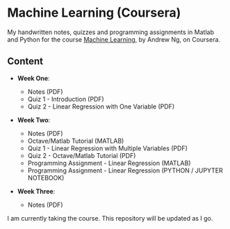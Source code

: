 # Machine Learning (Coursera)

My handwritten notes, quizzes and programming assignments in Matlab and Python for the course [Machine Learning](https://www.coursera.org/learn/machine-learning), by Andrew Ng, on Coursera.

## Content

* **Week One**:
    * Notes (PDF)
    * Quiz 1 - Introduction (PDF)
    * Quiz 2 - Linear Regression with One Variable (PDF)

* **Week Two**:
    * Notes (PDF)
    * Octave/Matlab Tutorial (MATLAB)
    * Quiz 1 - Linear Regression with Multiple Variables (PDF)
    * Quiz 2 - Octave/Matlab Tutorial (PDF)
    * Programming Assignment - Linear Regression (MATLAB)
    * Programming Assignment - Linear Regression (PYTHON / JUPYTER NOTEBOOK)

* **Week Three**:
    * Notes (PDF)

I am currently taking the course.
This repository will be updated as I go.